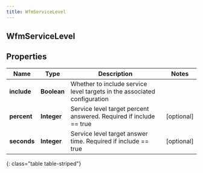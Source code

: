 ```yaml
---
title: WfmServiceLevel
---
```

## WfmServiceLevel


## Properties

| Name | Type | Description | Notes |
| ------------ | ------------- | ------------- | ------------- |
| **include** | <!----><!---->**Boolean**<!----> | Whether to include service level targets in the associated configuration |  |
| **percent** | <!----><!---->**Integer**<!----> | Service level target percent answered. Required if include == true |  [optional] |
| **seconds** | <!----><!---->**Integer**<!----> | Service level target answer time. Required if include == true |  [optional] |
{: class="table table-striped"}



